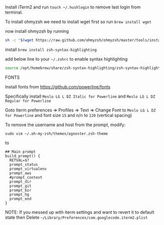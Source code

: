 Install iTerm2 and run `touch ~/.hushlogin` to remove last login from terminal.

To install ohmyzsh we need to install wget first so run `brew install wget`

now install ohmyzsh by running

```bash
sh -c "$(wget https://raw.github.com/ohmyzsh/ohmyzsh/master/tools/install.sh -O -)"
```

install `brew install zsh-syntax-highlighting`

add below line to your `~/.zshrc` to enable syntax highlighting

```bash
source /opt/homebrew/share/zsh-syntax-highlighting/zsh-syntax-highlighting.zsh
```

FONTS

Install fonts from https://github.com/powerline/fonts

Specifically install `Meslo LG L DZ Italic for Powerline` and `Meslo LG L DZ Regular for Powerline`

Goto Iterm preferences => Profiles => Text => Change Font to `Meslo LG L DZ for Powerline` and font size `15` and n/n to `120` (vertical spacing)


To remove the username and host from the prompt, modify:
```
sudo vim ~/.oh-my-zsh/themes/agnoster.zsh-theme
```

to

```
## Main prompt
build_prompt() {
  RETVAL=$?
  prompt_status
  prompt_virtualenv
  prompt_aws
  #prompt_context
  prompt_dir
  prompt_git
  prompt_bzr
  prompt_hg
  prompt_end
}
```



NOTE: If you messed up with iterm settings and want to revert it to default state then Delete `~/Library/Preferences/com.googlecode.iterm2.plist`
